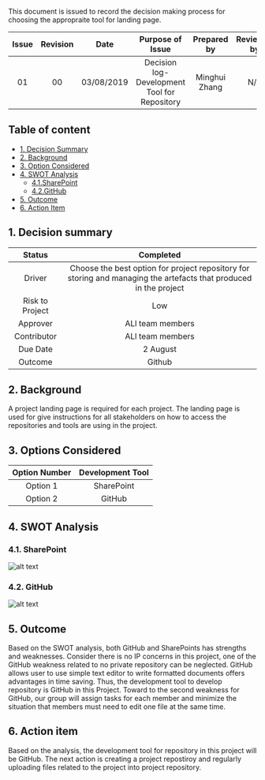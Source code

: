 


This document is issued to record the decision making process for choosing the appropraite tool for landing page. 


| Issue            | Revision         | Date             | Purpose of Issue  | Prepared by       | Reviewed by       |
| :--------------: | :--------------: | :--------------: | :---------------: | :---------------: | :---------------: |
| 01               | 00               | 03/08/2019       | Decision log- Development Tool for Repository | Minghui Zhang     | N/A                  |

## Table of content 
- [1. Decision Summary](#1-Decision-summary)
- [2. Background](#2-Background)
- [3. Option Considered](#3-Option-Considered)
- [4. SWOT Analysis](#4-SWOT-analysis)
  * [4.1.SharePoint](#41-SharePoint)
  * [4.2.GitHub](#42-GitHub)
- [5. Outcome](#5-Outcome)
- [6. Action Item](#6-Action-Item)


## 1. Decision summary 
|Status|  Completed |
| :---------------: | :---------------: |
|Driver | Choose the best option for project repository for storing and managing the artefacts that produced in the project |
|Risk to Project|Low|
|Approver| ALl team members   |
|Contributor | ALl team members  |
|Due Date|  2 August |
|Outcome| Github  |


## 2. Background
A project landing page is required for each project. The landing page is used for give instructions for all stakeholders on how to access the repositories and tools are using in the project. 

## 3. Options Considered 
|Option Number|Development Tool|
| :---------------: | :---------------: |
|Option 1|SharePoint |
|Option 2|GitHub|


## 4. SWOT Analysis 

### 4.1. SharePoint

![alt text](https://github.com/JessYJY/insectfarming.github.io/blob/master/Decision%20log/sharepoint%20repository%20swot.png)



### 4.2. GitHub

![alt text](https://github.com/JessYJY/insectfarming.github.io/blob/master/Decision%20log/github%20repository%20swot.png)


## 5. Outcome 
Based on the SWOT analysis, both GitHub and SharePoints has strengths and weaknesses. Consider there is no IP concerns in this project, one of the GitHub weakness related to no private repository can be neglected. GitHub allows user to use simple text editor to write formatted documents offers advantages in time saving. Thus, the development tool to develop repository is GitHub in this Project. 
Toward to the second weakness for GitHub, our group will assign tasks for each member and minimize the situation that members must need to edit one file at the same time. 

## 6. Action item 

Based on the analysis, the development tool for repository in this project will be GitHub. The next action is creating a project repostiroy and regularly uploading files related to the project into project repository. 
